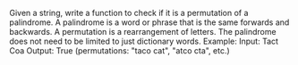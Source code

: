 Given a string, write a function to check if it is a permutation of a palindrome. A palindrome is a word or phrase that is the same forwards and backwards. A permutation is a rearrangement of letters. The palindrome does not need to be limited to just dictionary words.
Example:
Input: Tact Coa
Output: True (permutations: "taco cat", "atco cta", etc.)